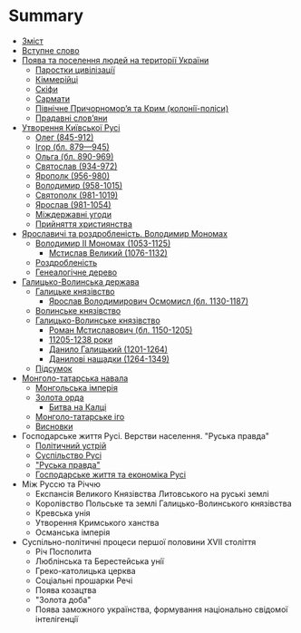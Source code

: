 # Summary

* [Зміст](README.md)
* [Вступне слово](vstup.md)
* [Поява та поселення людей на території України](1/poyava_ta_poselennya_lyudei_na_teritor_ukrani.md)
   * [Паростки цивілізації](1/parostki_tsivlzats.md)
   * [Кіммерійці](1/kimmerits.md)
   * [Скіфи](1/skfi.md)
   * [Сармати](1/sarmati.md)
   * [Пiвнiчне Причорномор’я та Крим (колонiї-полiси)](1/pivnichne_prichornomorya_ta_krim_koloni-polisi.md)
   * [Прадавні слов’яни](1/pradavn_slovyani.md)
* [Утворення Київської Русi](2/utvorennya_kivsko_rusi.md)
   * [Олег (845-912)](2/oleg_845-912.md)
   * [Iгор (бл. 879—945)](2/igor_bl_879945.md)
   * [Ольга (бл. 890-969)](2/olga_bl_890-969.md)
   * [Святослав (934-972)](2/svyatoslav_934-972.md)
   * [Ярополк (956-980)](2/yaropolk_956-980.md)
   * [Володимир (958-1015)](2/volodimir_958-1015.md)
   * [Святополк (981-1019)](2/svyatopolk_981-1019.md)
   * [Ярослав (981-1054)](2/yaroslav_981-1054.md)
   * [Мiждержавнi угоди](2/mizhderzhavni_ugodi.md)
   * [Прийняття християнства](2/priinyattya_hristiyanstva.md)
* [Ярославичi та роздробленiсть. Володимир Мономах](3/triumvrat.md)
   * [Володимир ІІ Мономах (1053-1125)](3/volodimir__monomah_1053-1125.md)
       * [Мстислав Великий (1076-1132)](3/mstislav_velikii_1076-1132.md)
   * [Роздробленість](3/rozdroblenst.md)
   * [Генеалогічне дерево](3/genealogchne_derevo.md)
* [Галицько-Волинська держава](3/vstup.md)
   * [Галицьке князівство](3/galitske_knyazvstvo.md)
       * [Ярослав Володимирович Осмомисл (бл. 1130-1187)](3/yaroslav_volodimirovich_osmomisl_1130-1187.md)
   * [Волинське князівство](3/volinske_knyazvstvo.md)
   * [Галицько-Волинське князівство](3/galitsko-volinske_knyazvstvo.md)
       * [Роман Мстиславович (бл. 1150-1205)](3/roman_mstislavovich_1150-1205.md)
       * [11205-1238 роки](3/11205-1238_roki.md)
       * [Данило Галицький (1201-1264)](3/danilo_galitskii_1201-1264.md)
       * [Данилові нащадки (1264-1349)](3/danilov_naschadki_1264-1349.md)
   * [Підсумок](3/pidsumok.md)
* [Монголо-татарська навала](6/vstup.md)
   * [Монгольська імперія](6/mongolska_mperya.md)
   * [Золота орда](6/zolota_orda.md)
       * [Битва на Калці](6/bitva_na_kalts.md)
   * [Монголо-татарське іго](6/mongolo-tatarske_go.md)
   * [Висновки](6/visnovki.md)
* Господарське життя Русi. Верстви населення. "Руська правда"
   * [Політичний устрій](7/poltichnii_ustri.md)
   * [Суспільство Русі](7/suspilstvo_rus.md)
   * ["Руська правда"](7/ruska_pravda.md)
   * [Господарське життя та економіка Русі](7/gospodarske_zhittya_ta_ekonomka_rus.md)
* Між Руссю та Річчю
   * Експансія Великого Князівства Литовського на руські землі
   * Королівство Польське та землі Галицько-Волинського князівства
   * Кревська унiя
   * Утворення Кримського ханства
   * Османська імперія
* Суспiльно-полiтичнi процеси першої половини XVII століття
   * Рiч Посполита
   * Люблiнська та Берестейська унiї
   * Греко-католицька церква
   * Соцiальнi прошарки Речi
   * Поява козацтва
   * "Золота доба"
   * Поява заможного українства, формування нацiонально свiдомої iнтелiгенцiї

